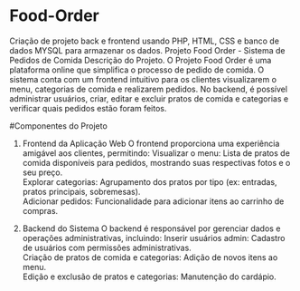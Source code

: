 # Food-Order
Criação de projeto back e frontend usando PHP, HTML, CSS e banco de dados MYSQL para armazenar os dados.
Projeto Food Order - Sistema de Pedidos de Comida
Descrição do Projeto.
O Projeto Food Order é uma plataforma online que simplifica o processo de pedido de comida. O sistema conta com um frontend intuitivo para os clientes visualizarem o menu, categorias de comida e realizarem pedidos. No backend, é possível administrar usuários, criar, editar e excluir pratos de comida e categorias e verificar quais pedidos estão foram feitos.

#Componentes do Projeto

1. Frontend da Aplicação Web
O frontend proporciona uma experiência amigável aos clientes, permitindo:
Visualizar o menu: Lista de pratos de comida disponíveis para pedidos, mostrando suas respectivas fotos e o seu preço.<br />
Explorar categorias: Agrupamento dos pratos por tipo (ex: entradas, pratos principais, sobremesas).<br />
Adicionar pedidos: Funcionalidade para adicionar itens ao carrinho de compras.<br />

2. Backend do Sistema
O backend é responsável por gerenciar dados e operações administrativas, incluindo:
Inserir usuários admin: Cadastro de usuários com permissões administrativas.<br />
Criação de pratos de comida e categorias: Adição de novos itens ao menu.<br />
Edição e exclusão de pratos e categorias: Manutenção do cardápio.<br />
